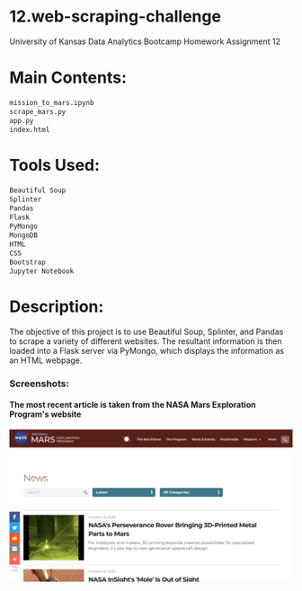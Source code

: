 # 12.web-scraping-challenge
University of Kansas Data Analytics Bootcamp Homework Assignment 12

# Main Contents:
    mission_to_mars.ipynb
    scrape_mars.py
    app.py
    index.html
# Tools Used:
    Beautiful Soup
    Splinter
    Pandas
    Flask
    PyMongo
    MongoDB
    HTML
    CSS
    Bootstrap
    Jupyter Notebook

# Description:

The objective of this project is to use Beautiful Soup, Splinter, and Pandas to scrape a variety of different websites. The resultant information is then loaded into a Flask server via PyMongo, which displays the information as an HTML webpage.

### Screenshots:
#### The most recent article is taken from the NASA Mars Exploration Program's website
![alt text](https://github.com/blhawkins/12.web-scraping-challenge/blob/main/Screenshots/mars_news.png 'Screenshot of NASA Mars Exploration Program Website')

